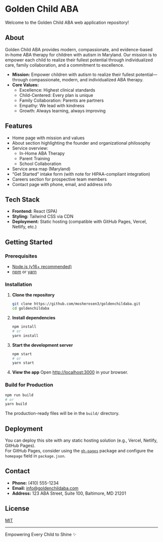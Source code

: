 # Golden Child ABA

Welcome to the Golden Child ABA web application repository!

## About

Golden Child ABA provides modern, compassionate, and evidence-based in-home ABA therapy for children with autism in Maryland. Our mission is to empower each child to realize their fullest potential through individualized care, family collaboration, and a commitment to excellence.

- **Mission:** Empower children with autism to realize their fullest potential—through compassionate, modern, and individualized ABA therapy.
- **Core Values:**  
  - Excellence: Highest clinical standards  
  - Child-Centered: Every plan is unique  
  - Family Collaboration: Parents are partners  
  - Empathy: We lead with kindness  
  - Growth: Always learning, always improving

## Features

- Home page with mission and values
- About section highlighting the founder and organizational philosophy
- Service overview:
  - In-Home ABA Therapy
  - Parent Training
  - School Collaboration
- Service area map (Maryland)
- “Get Started” intake form (with note for HIPAA-compliant integration)
- Careers section for prospective team members
- Contact page with phone, email, and address info

## Tech Stack

- **Frontend:** React (SPA)
- **Styling:** Tailwind CSS via CDN
- **Deployment:** Static hosting (compatible with GitHub Pages, Vercel, Netlify, etc.)

## Getting Started

### Prerequisites

- [Node.js (v16+ recommended)](https://nodejs.org/)
- [npm](https://www.npmjs.com/) or [yarn](https://yarnpkg.com/)

### Installation

1. **Clone the repository**
   ```bash
   git clone https://github.com/mosherosen3/goldenchildaba.git
   cd goldenchildaba
   ```

2. **Install dependencies**
   ```bash
   npm install
   # or
   yarn install
   ```

3. **Start the development server**
   ```bash
   npm start
   # or
   yarn start
   ```

4. **View the app**
   Open [http://localhost:3000](http://localhost:3000) in your browser.

### Build for Production

```bash
npm run build
# or
yarn build
```
The production-ready files will be in the `build/` directory.

## Deployment

You can deploy this site with any static hosting solution (e.g., Vercel, Netlify, GitHub Pages).  
For GitHub Pages, consider using the [`gh-pages`](https://github.com/tschaub/gh-pages) package and configure the `homepage` field in `package.json`.

## Contact

- **Phone:** (410) 555-1234
- **Email:** info@goldenchildaba.com
- **Address:** 123 ABA Street, Suite 100, Baltimore, MD 21201

## License

[MIT](LICENSE)

---

Empowering Every Child to Shine ✨
